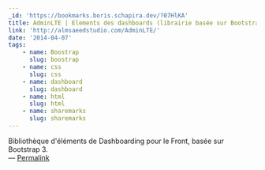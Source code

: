 ```yaml
---
_id: 'https://bookmarks.boris.schapira.dev/?07HlKA'
title: AdminLTE | Elements des dashboards (librairie basée sur Bootstrap)
link: 'http://almsaeedstudio.com/AdminLTE/'
date: '2014-04-07'
tags:
    - name: Boostrap
      slug: boostrap
    - name: css
      slug: css
    - name: dashboard
      slug: dashboard
    - name: html
      slug: html
    - name: sharemarks
      slug: sharemarks
---
```


Bibliothèque d'éléments de Dashboarding pour le Front, basée sur Bootstrap 3.
<br>&#8212;
<a href="https://bookmarks.boris.schapira.dev/?07HlKA" title="Permalink">Permalink</a>

